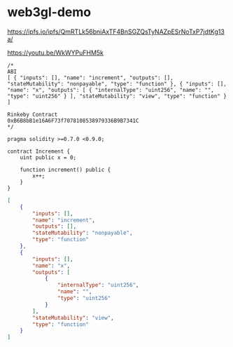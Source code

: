 # web3gl-demo


https://ipfs.io/ipfs/QmRTLk56bniAxTF4BnSGZQsTyNAZpESrNoTxP7jdtKg13a/

https://youtu.be/WkWYPuFHM5k


```solidity
/*
ABI
[ { "inputs": [], "name": "increment", "outputs": [], "stateMutability": "nonpayable", "type": "function" }, { "inputs": [], "name": "x", "outputs": [ { "internalType": "uint256", "name": "", "type": "uint256" } ], "stateMutability": "view", "type": "function" } ]

Rinkeby Contract
0xB6B8bB1e16A6F73f7078108538979336B9B7341C
*/

pragma solidity >=0.7.0 <0.9.0;

contract Increment {
    uint public x = 0;
    
    function increment() public {
        x++;
    }
}
```

```json
[
	{
		"inputs": [],
		"name": "increment",
		"outputs": [],
		"stateMutability": "nonpayable",
		"type": "function"
	},
	{
		"inputs": [],
		"name": "x",
		"outputs": [
			{
				"internalType": "uint256",
				"name": "",
				"type": "uint256"
			}
		],
		"stateMutability": "view",
		"type": "function"
	}
]
```
